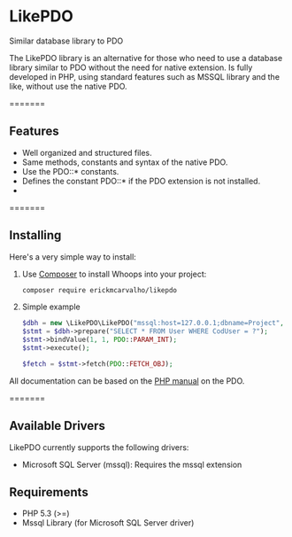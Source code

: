 LikePDO
=======
Similar database library to PDO

The LikePDO library is an alternative for those who need to use a database library similar to PDO without the need for native extension. 
Is fully developed in PHP, using standard features such as MSSQL library and the like, without use the native PDO.

=======

## Features

- Well organized and structured files.
- Same methods, constants and syntax of the native PDO.
- Use the PDO::* constants.
- Defines the constant PDO::* if the PDO extension is not installed.
- 
=======

## Installing

Here's a very simple way to install:

1. Use [Composer](http://getcomposer.org) to install Whoops into your project:

    ```bash
    composer require erickmcarvalho/likepdo
    ```

1. Simple example

    ```php
    $dbh = new \LikePDO\LikePDO("mssql:host=127.0.0.1;dbname=Project", "sa", "123456");
    $stmt = $dbh->prepare("SELECT * FROM User WHERE CodUser = ?");
    $stmt->bindValue(1, 1, PDO::PARAM_INT);
    $stmt->execute();

    $fetch = $stmt->fetch(PDO::FETCH_OBJ);
    ```

All documentation can be based on the [PHP manual](http://php.net/manual/en/class.pdo.php) on the PDO.

=======
## Available Drivers

LikePDO currently supports the following drivers:

- Microsoft SQL Server (mssql): Requires the mssql extension

## Requirements

- PHP 5.3 (>=)
- Mssql Library (for Microsoft SQL Server driver)
